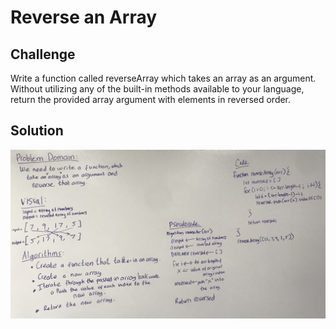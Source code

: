 # Reverse an Array

## Challenge
Write a function called reverseArray which takes an array as an argument. Without utilizing any of the built-in methods available to your language, return the provided array argument with elements in reversed order.

## Solution
![White Board Solution](assets/array_reverse.jpg)
